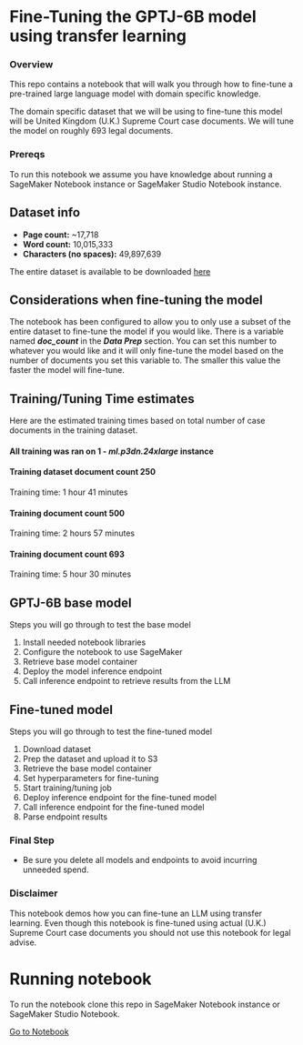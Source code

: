 # Fine-Tuning the GPTJ-6B model using transfer learning

### Overview

This repo contains a notebook that will walk you through how to fine-tune a pre-trained large language model with domain specific knowledge.

The domain specific dataset that we will be using to fine-tune this model will be United Kingdom (U.K.) Supreme Court case documents. We will tune the model on roughly 693 legal documents.

### Prereqs

To run this notebook we assume you have knowledge about running a SageMaker Notebook instance or SageMaker Studio Notebook instance.

## Dataset info
* <strong>Page count:</strong> ~17,718
* <strong>Word count:</strong> 10,015,333
* <strong>Characters (no spaces):</strong> 49,897,639

The entire dataset is available to be downloaded [here](https://zenodo.org/record/7152317#.ZCSfaoTMI2y)

## Considerations when fine-tuning the model

The notebook has been configured to allow you to only use a subset of the entire dataset to fine-tune the model if you would like. There is a variable named _**doc_count**_ in the _**Data Prep**_ section. You can set this number to whatever you would like and it will only fine-tune the model based on the number of documents you set this variable to. The smaller this value the faster the model will fine-tune.
    
## Training/Tuning Time estimates

Here are the estimated training times based on total number of case documents in the training dataset.

#### All training was ran on 1 - *ml.p3dn.24xlarge* instance

#### <strong>Training dataset document count </strong> 250
Training time: 1 hour 41 minutes

#### <strong>Training document count</strong> 500
Training time: 2 hours 57 minutes

#### <strong>Training document count</strong> 693
Training time: 5 hour 30 minutes


## GPTJ-6B base model

Steps you will go through to test the base model

1. Install needed notebook libraries
3. Configure the notebook to use SageMaker
4. Retrieve base model container
5. Deploy the model inference endpoint
6. Call inference endpoint to retrieve results from the LLM

## Fine-tuned model

Steps you will go through to test the fine-tuned model

1. Download dataset
2. Prep the dataset and upload it to S3
3. Retrieve the base model container
4. Set hyperparameters for fine-tuning
5. Start training/tuning job
6. Deploy inference endpoint for the fine-tuned model
7. Call inference endpoint for the fine-tuned model
8. Parse endpoint results

### Final Step

* Be sure you delete all models and endpoints to avoid incurring unneeded spend.
    
### Disclaimer
This notebook demos how you can fine-tune an LLM using transfer learning. Even though this notebook is fine-tuned using actual (U.K.) Supreme Court case documents you should not use this notebook for legal advise.

# Running notebook

To run the notebook clone this repo in SageMaker Notebook instance or SageMaker Studio Notebook.

[Go to Notebook](fine_tuning.ipynb)
